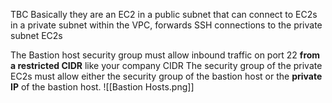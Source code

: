 TBC
Basically they are an EC2 in a public subnet that can connect to EC2s in a private subnet within the VPC, forwards SSH connections to the private subnet EC2s

The Bastion host security group must allow inbound traffic on port 22 **from a restricted CIDR** like your company CIDR
The security group of the private EC2s must allow either the security group of the bastion host or the **private IP** of the bastion host.
![[Bastion Hosts.png]]
